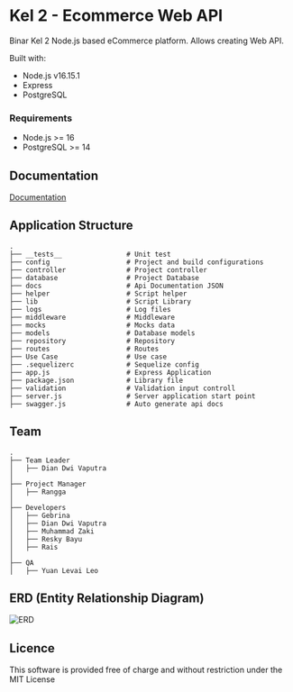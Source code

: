 # Kel 2 - Ecommerce Web API

Binar Kel 2 Node.js based eCommerce platform. Allows creating Web API.

Built with:

- Node.js v16.15.1
- Express
- PostgreSQL

### Requirements

- Node.js >= 16
- PostgreSQL >= 14

## Documentation

[Documentation](https://github.com/DDV2412/platinum_challenge/tree/master/docs/api-docs.json)

## Application Structure

```
.
├── __tests__                # Unit test
├── config                   # Project and build configurations
├── controller               # Project controller
├── database                 # Project Database
├── docs                     # Api Documentation JSON
├── helper                   # Script helper
├── lib                      # Script Library
├── logs                     # Log files
├── middleware               # Middleware
├── mocks                    # Mocks data
├── models                   # Database models
├── repository               # Repository
├── routes                   # Routes
├── Use Case                 # Use case
├── .sequelizerc             # Sequelize config
├── app.js                   # Express Application
├── package.json             # Library file
├── validation               # Validation input controll
├── server.js                # Server application start point
├── swagger.js               # Auto generate api docs
```

## Team

```
.
├── Team Leader
│   ├── Dian Dwi Vaputra
│
├── Project Manager
│   ├── Rangga
│
├── Developers
│   ├── Gebrina
│   ├── Dian Dwi Vaputra
│   ├── Muhammad Zaki
│   ├── Resky Bayu
│   ├── Rais
│
├── QA
│   ├── Yuan Levai Leo
```

## ERD (Entity Relationship Diagram)

![ERD](https://github.com/DDV2412/platinum_challenge/blob/master/E-Commerce.png?raw=true)

## Licence

This software is provided free of charge and without restriction under the MIT License
